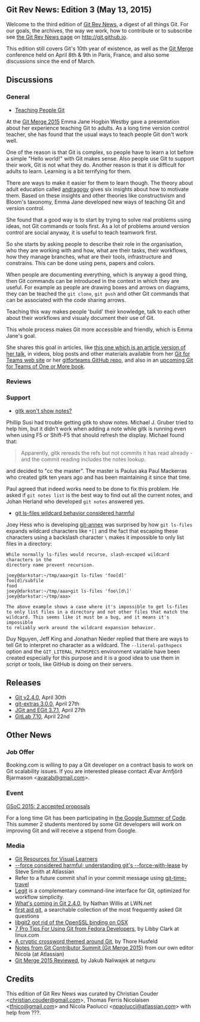 ## Git Rev News: Edition 3 (May 13, 2015)

Welcome to the third edition of [Git Rev News](http://git.github.io/rev_news/rev_news.html),
a digest of all things Git. For our goals, the archives, the way we work, how to contribute or to
subscribe see [the Git Rev News page](http://git.github.io/rev_news/rev_news.html) on http://git.github.io.

This edition still covers Git's 10th year of existence, as well as the
[Git Merge](http://git-merge.com) conference held on April 8th & 9th in Paris,
France, and also some discussions since the end of March.

## Discussions

### General

* [Teaching People Git](https://speakerdeck.com/emmajane/teaching-people-git)

At the [Git Merge 2015](http://git-merge.com) Emma Jane Hogbin Westby
gave a presentation about her experience teaching Git to adults. As a
long time version control teacher, she has found that the usual ways to
teach people Git don't work well.

One of the reason is that Git is complex, so people have to learn a
lot before a simple "Hello world!" with Git makes sense. Also people
use Git to support their work, Git is not what they do. Another reason
is that it is difficult for adults to learn. Learning is a bit
terrifying for them.

There are ways to make it easier for them to learn though. The theory
about adult education called
[andragogy](http://en.wikipedia.org/wiki/Andragogy) gives six insights
about how to motivate them. Based on these insights and other theories
like constructivism and Bloom's taxonomy, Emma Jane developed new ways
of teaching Git and version control.

She found that a good way is to start by trying to solve real problems
using ideas, not Git commands or tools first. As a lot of problems
around version control are social anyway, it is useful to teach
teamwork first.

So she starts by asking people to describe their role in the
organisation, who they are working with and how, what are their tasks,
their workflows, how they manage branches, what are their tools,
infrastructure and constrains. This can be done using pens, papers and
colors.

When people are documenting everything, which is anyway a good thing,
then Git commands can be introduced in the context in which they are
useful. For example as people are drawing boxes and arrows on
diagrams, they can be teached the `git clone`, `git push` and other
Git commands that can be associated with the code sharing arrows.

Teaching this way makes people 'build' their knowledge, talk to each
other about their workflows and visualy document their use of
Git.

This whole process makes Git more accessible and friendly, which is
Emma Jane's goal.

She shares this goal in articles, like
[this one which is an article version of her talk](http://24ways.org/2013/git-for-grownups/), in
videos, blog posts and other materials available from her
[Git for Teams web site](http://gitforteams.com/) or her
[gitforteams GitHub repo](https://github.com/emmajane/gitforteams), and also in an
[upcoming Git for Teams of One or More book](http://gitforteams.com/books/).


### Reviews


### Support

* [gitk won't show notes?](http://thread.gmane.org/gmane.comp.version-control.git/266662/)

Phillip Susi had trouble getting gitk to show notes. Michael J. Gruber
tried to help him, but it didn't work when adding a note while gitk is
running even when using F5 or Shift-F5 that should refresh the
display. Michael found that:

> Apparently, gitk rereads the refs but not commits it has read already -
> and the commit reading includes the notes lookup.

and decided to "cc the master". The master is Paulus aka Paul
Mackerras who created gitk ten years ago and has been maintaining it
since that time.

Paul agreed that indeed works need to be done to fix this problem. He
asked if `git notes list` is the best way to find out all the current
notes, and Johan Herland who developed `git notes` answered yes.

* [git ls-files wildcard behavior considered harmful](http://thread.gmane.org/gmane.comp.version-control.git/266486/)

Joey Hess who is developing [git-annex](https://git-annex.branchable.com/) was surprised by how
`git ls-files` expands wildcard characters like `*[]` and the fact that escaping these characters
using a backslash character `\` makes it impossible to only list files in a directory:

```
While normally ls-files would recurse, slash-escaped wildcard characters in the
directory name prevent recursion.

joey@darkstar:~/tmp/aaa>git ls-files 'foo[d]'
foo[d]/subfile
food
joey@darkstar:~/tmp/aaa>git ls-files 'foo\[d\]'
joey@darkstar:~/tmp/aaa>

The above example shows a case where it's impossible to get ls-files
to only list files in a directory and not other files that match the
wildcard. This seems like it must be a bug, and it means it's impossible
to reliably work around the wildcard expansion behavior.
```

Duy Nguyen, Jeff King and Jonathan Nieder replied that there are ways
to tell Git to interpret no character as a wildcard. The
`--literal-pathspecs` option and the `GIT_LITERAL_PATHSPECS`
environment variable have been created especially for this purpose and
it is a good idea to use them in script or tools, like GitHub is doing
on their servers.

## Releases

* [Git v2.4.0](http://article.gmane.org/gmane.linux.kernel/1941812), April 30th
* [git-extras 3.0.0](https://github.com/tj/git-extras/releases/tag/3.0.0), April 27th
* [JGit and EGit 3.7.1](https://dev.eclipse.org/mhonarc/lists/egit-dev/msg03865.html), April 27th
* [GitLab 7.10](https://about.gitlab.com/2015/04/22/gitlab-7-10-released/), April 22nd 


## Other News

### Job Offer

Booking.com is willing to pay a Git developer on a contract basis to
work on Git scalability issues. If you are interested please contact
Ævar Arnfjörð Bjarmason &lt;<avarab@gmail.com>&gt;.

### Event

[GSoC 2015: 2 accepted proposals](http://thread.gmane.org/gmane.comp.version-control.git/267878)

For a long time Git has been participating in [the Google Summer of Code](http://www.google-melange.com/gsoc/document/show/gsoc_program/google/gsoc2015/about_page).
This summer 2 students mentored by some Git developers will work on improving Git and will receive a stipend from Google.


### Media

* [Git Resources for Visual Learners](https://changelog.com/git-resources-for-visual-learners/)
* [--force considered harmful; understanding git's --force-with-lease](https://developer.atlassian.com/blog/2015/04/force-with-lease/) by Steve Smith at Atlassian
* Refer to a future commit sha1 in your commit message using [git-time-travel](https://github.com/hundt/git-time-travel)
* [Legit](http://www.git-legit.org/) is a complementary command-line interface for Git, optimized for workflow simplicity.
* [What's coming in Git 2.4.0](https://lwn.net/Articles/639582/?), by Nathan Willis at LWN.net
* [first aid git](http://ricardofilipe.com/projects/firstaidgit/), a searchable collection of the most frequently asked Git questions
* [libgit2 got rid of the OpenSSL binding on OSX](https://github.com/libgit2/libgit2/pull/2997)
* [7 Pro Tips For Using Git from Fedora Developers](http://www.linux.com/news/featured-blogs/200-libby-clark/825032-7-pro-tips-for-using-git-from-fedora-developers), by Libby Clark at linux.com
* [A cryptic crossword themed around Git](http://thorehusfeldt.net/2015/04/03/conflicting-git-merge-runs-for-several-minutes-35/), by Thore Husfeld
* [Notes from Git Contributor Summit (Git Merge 2015)](https://developer.atlassian.com/blog/2015/04/git-merge-2015-wrap/) from our own editor Nicola (at Atlassian)
* [Git Merge 2015 Reviewed](https://netguru.co/blog/git-merge-2015-review), by Jakub Naliwajek at netguru

## Credits

This edition of Git Rev News was curated by Christian Couder &lt;<christian.couder@gmail.com>&gt;, Thomas Ferris Nicolaisen &lt;<tfnico@gmail.com>&gt; and Nicola Paolucci &lt;<npaolucci@atlassian.com>&gt; with help from ???.
